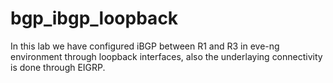 # bgp_ibgp_loopback
In this lab we have configured iBGP between R1 and R3 in eve-ng environment through loopback interfaces, also the underlaying connectivity is done through EIGRP. 
